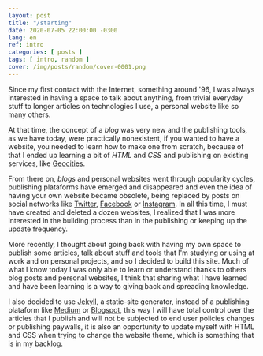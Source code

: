 ```yaml
---
layout: post
title: "/starting"
date: 2020-07-05 22:00:00 -0300
lang: en
ref: intro
categories: [ posts ]
tags: [ intro, random ]
cover: /img/posts/random/cover-0001.png
---
```

Since my first contact with the Internet, something around '96, I was always interested in having a space to talk about anything, from trivial everyday stuff to longer articles on technologies I use, a personal website like so many others.

At that time, the concept of a *blog* was very new and the publishing tools, as we have today, were practically nonexistent, if you wanted to have a website, you needed to learn how to make one from scratch, because of that I ended up learning a bit of *HTML* and *CSS* and publishing on existing services, like [Geocities][geocities].

From there on, *blogs* and personal websites went through popularity cycles, publishing plataforms have emerged and disappeared and even the idea of having your own website became obsolete, being replaced by posts on social networks like [Twitter][twitter], [Facebook][facebook] or [Instagram][instagram]. In all this time, I must have created and deleted a dozen websites, I realized that I was more interested in the building process than in the publishing or keeping up the update frequency.

More recently, I thought about going back with having my own space to publish some articles, talk about stuff and tools that I'm studying or using at work and on personal projects, and so I decided to build this site. Much of what I know today I was only able to learn or understand thanks to others blog posts and personal websites, I think that sharing what I have learned and have been learning is a way to giving back and spreading knowledge.

I also decided to use [Jekyll][jekyll], a static-site generator, instead of a publishing plataform like [Medium][medium] or [Blogspot][blogspot], this way I will have total control over the articles that I publish and will not be subjected to end user policies changes or publishing paywalls, it is also an opportunity to update myself with HTML and CSS when trying to change the website theme, which is something that is in my backlog.

[geocities]: https://en.wikipedia.org/wiki/Yahoo!_GeoCities
[twitter]: https://twitter.com
[facebook]: https://facebook.com
[instagram]: https://instagram.com
[jekyll]: https://jekyllrb.com
[medium]: https://medium.com
[blogspot]: https://blogspot.com